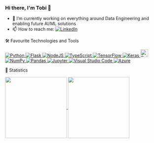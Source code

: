 ### Hi there, I'm Tobi 👋

- 🔭 I’m currently working on everything around Data Engineering and enabling future AI/ML solutions
- 📫 How to reach me: <a href="https://www.linkedin.com/in/data-ftw/">
  <img alt="LinkedIn" src="https://img.shields.io/badge/linkedin%20-%230077B5.svg?&style=for-the-badge&logo=linkedin&logoColor=white"/>
</a>

🛠 Favourite Technologies and Tools
<!-- https://github.com/Ileriayo/markdown-badges/blob/master/README.md -->
<p align="left">  
  <a href="https://www.python.org/" target="_blank"> <img alt="Python" src="https://img.shields.io/badge/python%20-%2314354C.svg?&style=for-the-badge&logo=python&logoColor=white"/> </a>
  <a href="https://flask.palletsprojects.com/en/2.0.x/" target="_blank"> <img alt="Flask" src="https://img.shields.io/badge/flask-%23000.svg?&style=for-the-badge&logo=flask&logoColor=white"/> </a>
  <a href="https://nodejs.org/" target="_blank"> <img alt="NodeJS" src="https://img.shields.io/badge/node.js-%2343853D.svg?&style=for-the-badge&logo=node.js&logoColor=white"/> </a>
  <a href="https://www.typescriptlang.org/" target="_blank"> <img alt="TypeScript" src="https://img.shields.io/badge/typescript-%23007ACC.svg?&style=for-the-badge&logo=typescript&logoColor=white"/> </a>
  <a href="https://tensorflow.org/" target="_blank"> <img alt="TensorFlow" src="https://img.shields.io/badge/TensorFlow%20-%23FF6F00.svg?&style=for-the-badge&logo=TensorFlow&logoColor=white" /> </a>
  <a href="https://keras.io/" target="_blank"> <img alt="Keras" src="https://img.shields.io/badge/Keras%20-%23D00000.svg?&style=for-the-badge&logo=Keras&logoColor=white"/> </a>
  </a> <a href="https://sklearn.org/" target="_blank"> <img src="https://img.shields.io/badge/Scikit Learn-282C34?logo=scikit-learn" alt="ScikitLearn logo" title="Scikit Learn" height="25" /> </a>
  <a href="https://numpy.org/" target="_blank"> <img alt="NumPy" src="https://img.shields.io/badge/numpy%20-%23013243.svg?&style=for-the-badge&logo=numpy&logoColor=white" /> </a>
  <a href="https://pandas.pydata.org/" target="_blank"> <img alt="Pandas" src="https://img.shields.io/badge/pandas%20-%23150458.svg?&style=for-the-badge&logo=pandas&logoColor=white" /> </a>
  <a href="https://jupyter.org/" target="_blank"> <img alt="Jupyter" src="https://img.shields.io/badge/Jupyter%20-%23F37626.svg?&style=for-the-badge&logo=Jupyter&logoColor=white" /> </a>
  <a href="https://code.visualstudio.com/" target="_blank"> <img alt="Visual Studio Code" src="https://img.shields.io/badge/VisualStudioCode-0078d7.svg?&style=for-the-badge&logo=visual-studio-code&logoColor=white"/> </a>
  <a href="https://azure.microsoft.com/" target="_blank"> <img alt="Azure" src="https://img.shields.io/badge/azure-%230072C6.svg?&style=for-the-badge&logo=azure-devops&logoColor=white"/> </a>
</p>
    
🧠 Statistics

<a href="https://github.com/anuraghazra/github-readme-stats">
  <img height=200 align="center" src="https://github-readme-stats.vercel.app/api?username=tfreundo&show_icons=true&theme=dark" />
</a>
<a href="https://github.com/anuraghazra/convoychat"> 
  <img height=200 align="center" src="https://github-readme-stats.vercel.app/api/top-langs/?username=tfreundo&theme=dark&hide_progress=true&layout=compact&langs_count=8&card_width=320"/>
</a>
